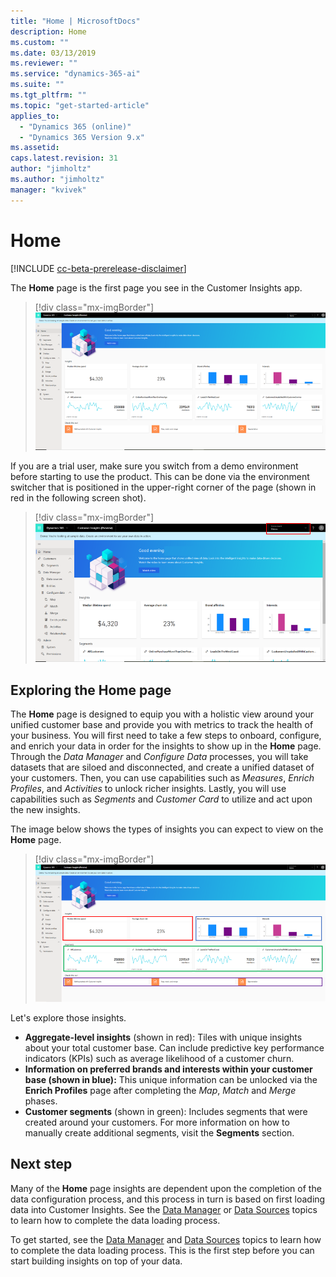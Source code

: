 ```yaml
---
title: "Home | MicrosoftDocs"
description: Home
ms.custom: ""
ms.date: 03/13/2019
ms.reviewer: ""
ms.service: "dynamics-365-ai"
ms.suite: ""
ms.tgt_pltfrm: ""
ms.topic: "get-started-article"
applies_to: 
  - "Dynamics 365 (online)"
  - "Dynamics 365 Version 9.x"
ms.assetid: 
caps.latest.revision: 31
author: "jimholtz"
ms.author: "jimholtz"
manager: "kvivek"
---
```

# Home 

[!INCLUDE [cc-beta-prerelease-disclaimer](../includes/cc-beta-prerelease-disclaimer.md)]

The **Home** page is the first page you see in the Customer Insights app. 

> [!div class="mx-imgBorder"] 
> ![](media/home-page-insights.png "Insights on Home page")

If you are a trial user, make sure you switch from a demo environment before starting to use the product. This can be done via the environment switcher that is positioned in the upper-right corner of the page (shown in red in the following screen shot).

> [!div class="mx-imgBorder"] 
> ![](media/home-page-environment-switcher.png "Switch environment")

## Exploring the Home page

The **Home** page is designed to equip you with a holistic view around your unified customer base and provide you with metrics to track the health of your business. You will first need to take a few steps to onboard, configure, and enrich your data in order for the insights to show up in the **Home** page. Through the *Data Manager* and *Configure Data* processes, you will take datasets that are siloed and disconnected, and create a unified dataset of your customers. Then, you can use capabilities such as *Measures*, *Enrich Profiles*, and *Activities* to unlock richer insights. Lastly, you will use capabilities such as *Segments* and *Customer Card* to utilize and act upon the new insights.

The image below shows the types of insights you can expect to view on the **Home** page.

> [!div class="mx-imgBorder"] 
> ![](media/home-page-insights2.png "Insights on Home page")

Let's explore those insights.

- **Aggregate-level insights** (shown in red): Tiles with unique insights about your total customer base. Can include predictive key performance indicators (KPIs) such as average likelihood of a customer churn.
- **Information on preferred brands and interests within your customer base (shown in blue):** This unique information can be unlocked via the **Enrich Profiles** page after completing the *Map*, *Match* and *Merge* phases.  
- **Customer segments** (shown in green): Includes segments that were created around your customers. For more information on how to manually create additional segments, visit the **Segments** section.

## Next step
Many of the **Home** page insights are dependent upon the completion of the data configuration process, and this process in turn is based on first loading data into Customer Insights. See the [Data Manager](pm-data-manager.md) or [Data Sources](pm-data-sources.md) topics to learn how to complete the data loading process. 

To get started, see the [Data Manager](pm-data-manager.md) and [Data Sources](pm-data-sources.md) topics to learn how to complete the data loading process. This is the first step before you can start building insights on top of your data. 

 
